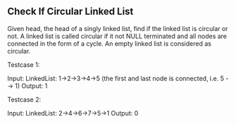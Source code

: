 Check If Circular Linked List
------------------------------
Given head, the head of a singly linked list, find if the linked list is circular or not. A linked list is called circular if it not NULL terminated and all nodes are connected in the form of a cycle. An empty linked list is considered as circular.

Testcase 1:

Input:
LinkedList: 1->2->3->4->5
(the first and last node is connected,
i.e. 5 --> 1)
Output: 1

Testcase 2:

Input:
LinkedList: 2->4->6->7->5->1
Output: 0